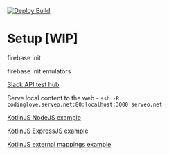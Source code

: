 [![Deploy Build](https://github.com/gchristov/thecodinglove-kmp/actions/workflows/deploy.yml/badge.svg)](https://github.com/gchristov/thecodinglove-kmp/actions/workflows/deploy.yml)

# Setup [WIP]
firebase init

firebase init emulators

[Slack API test hub](https://requestbin.com/r/eny6fd4lflem/2LzxvzhVXCw7p02t82zfRXkAvdF)

Serve local content to the web - `ssh -R codinglove.serveo.net:80:localhost:3000 serveo.net`

[KotlinJS NodeJS example](https://github.com/wadejensen/kotlin-nodejs-example)

[KotlinJS ExpressJS example](https://github.com/chrisnkrueger/kotlin-express)

[KotlinJS external mappings example](https://dev.to/mpetuska/js-in-kotlinjs-c4g)